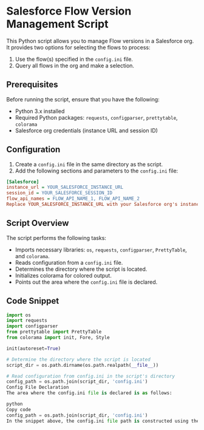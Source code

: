 # Salesforce Flow Version Management Script

This Python script allows you to manage Flow versions in a Salesforce org. It provides two options for selecting the flows to process:

1. Use the flow(s) specified in the `config.ini` file.
2. Query all flows in the org and make a selection.

## Prerequisites

Before running the script, ensure that you have the following:

- Python 3.x installed
- Required Python packages: `requests`, `configparser`, `prettytable`, `colorama`
- Salesforce org credentials (instance URL and session ID)

## Configuration

1. Create a `config.ini` file in the same directory as the script.
2. Add the following sections and parameters to the `config.ini` file:

```ini
[Salesforce]
instance_url = YOUR_SALESFORCE_INSTANCE_URL
session_id = YOUR_SALESFORCE_SESSION_ID
flow_api_names = FLOW_API_NAME_1, FLOW_API_NAME_2
Replace YOUR_SALESFORCE_INSTANCE_URL with your Salesforce org's instance URL, YOUR_SALESFORCE_SESSION_ID with your valid Salesforce session ID, and FLOW_API_NAME_1, FLOW_API_NAME_2, etc., with the API names of the flows you want to manage (comma-separated)
```

## Script Overview

The script performs the following tasks:

- Imports necessary libraries: `os`, `requests`, `configparser`, `PrettyTable`, and `colorama`.
- Reads configuration from a `config.ini` file.
- Determines the directory where the script is located.
- Initializes colorama for colored output.
- Points out the area where the `config.ini` file is declared.

## Code Snippet

```python
import os
import requests
import configparser
from prettytable import PrettyTable
from colorama import init, Fore, Style

init(autoreset=True)

# Determine the directory where the script is located
script_dir = os.path.dirname(os.path.realpath(__file__))

# Read configuration from config.ini in the script's directory
config_path = os.path.join(script_dir, 'config.ini')
Config File Declaration
The area where the config.ini file is declared is as follows:

python
Copy code
config_path = os.path.join(script_dir, 'config.ini')
In the snippet above, the config.ini file path is constructed using the os.path.join() function, combining the script_dir (directory where the script is located) with the filename config.ini.
